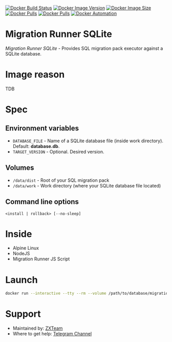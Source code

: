 [![Docker Build Status](https://img.shields.io/docker/cloud/build/zxteamorg/devel.migration-runner-sqlite?label=Build%20Status)](https://hub.docker.com/r/zxteamorg/devel.migration-runner-sqlite/builds)
[![Docker Image Version](https://img.shields.io/docker/v/zxteamorg/devel.migration-runner-sqlite?sort=date&label=Version)](https://hub.docker.com/r/zxteamorg/devel.migration-runner-sqlite/tags)
[![Docker Image Size](https://img.shields.io/docker/image-size/zxteamorg/devel.migration-runner-sqlite?label=Image%20Size)](https://hub.docker.com/r/zxteamorg/devel.migration-runner-sqlite/tags)
[![Docker Pulls](https://img.shields.io/docker/pulls/zxteamorg/devel.migration-runner-sqlite?label=Pulls)](https://hub.docker.com/r/zxteamorg/devel.migration-runner-sqlite)
[![Docker Pulls](https://img.shields.io/docker/stars/zxteamorg/devel.migration-runner-sqlite?label=Docker%20Stars)](https://hub.docker.com/r/zxteamorg/devel.migration-runner-sqlite)
[![Docker Automation](https://img.shields.io/docker/cloud/automated/zxteamorg/devel.migration-runner-sqlite?label=Docker%20Automation)](https://hub.docker.com/r/zxteamorg/devel.migration-runner-sqlite/builds)

# Migration Runner SQLite

*Migration Runner SQLite* - Provides SQL migration pack executor against a SQLite database.

# Image reason

TDB

# Spec

## Environment variables

* `DATABASE_FILE` - Name of a SQLite database file (inside work directory). Default: **database.db**.
* `TARGET_VERSION` - Optional. Desired version.

## Volumes

* `/data/dist` - Root of your SQL migration pack
* `/data/work` - Work directory (where your SQLite database file located)

## Command line options

```
<install | rollback> [--no-sleep]
```

# Inside

* Alpine Linux
* NodeJS
* Migration Runner JS Script

# Launch

```bash
docker run --interactive --tty --rm --volume /path/to/database/migration:/data/dist --volume /path/to/database/.gen:/data/work zxteamorg/devel.migration-runner-sqlite
```

# Support

* Maintained by: [ZXTeam](https://zxteam.org)
* Where to get help: [Telegram Channel](https://t.me/zxteamorg)

